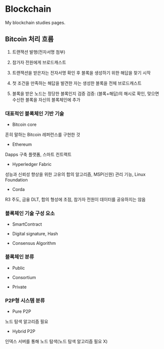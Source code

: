 # Blockchain
My blockchain studies pages.

## Bitcoin 처리 흐름

1. 트랜잭션 발행(전자서명 첨부)

2. 참가자 전원에게 브로드캐스트

3. 트랜잭션을 받은자는 전자서명 확인 후 블록을 생성하기 위한 해답을 찾기 시작

4. 첫 조건을 만족하는 해답을 발견한 자는 생성한 블록을 전체 브로드캐스트

5. 블록을 받은 노드는 정당한 블록인지 검증
검증: (블록+해답)의 해시로 확인, 맞으면 수신한 블록을 자신의 블록체인에 추가

### 대표적인 블록체인 기반 기술

- Bitcoin core

흔히 말하는 Bitcoin 레퍼런스를 구현한 것

- Ethereum

Dapps 구축 플랫폼, 스마트 컨트랙트

- Hyperledger Fabric

성능과 신뢰성 향상을 위한 고유의 합의 알고리즘, MSP(신원) 관리 기능, Linux Foundation

- Corda

R3 주도, 금융 DLT, 합의 형성에 초점, 참가자 전원이 데이터를 공유하지는 않음

### 블록체인 기술 구성 요소

- SmartContract

- Digital signature, Hash

- Consensus Algorithm

### 블록체인 분류

- Public

- Consortium

- Private

### P2P형 시스템 분류

- Pure P2P

노드 탐색 알고리즘 필요

- Hybrid P2P

인덱스 서버를 통해 노드 탐색(노드 탐색 알고리즘 필요 X)


